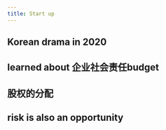 ```yaml
---
title: Start up
---
```


## Korean drama in 2020

## learned about 企业社会责任budget

## 股权的分配

## risk is also an opportunity
